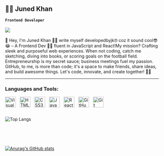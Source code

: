 ## 👨‍💻 Juned Khan
**`Frontend Developer`**
<br/>
<br/>
![](https://komarev.com/ghpvc/?username=developedbyjk&color=brightgreen&style=flat-square&label=++👀++)
<br/>
<br/>
👋 Hey, I'm Juned Khan 🙋‍♂️ write myself developedbyjk🤓 coz it sound cool😎😂 – A Frontend Dev 👨‍💻 fluent in JavaScript and React!My mission? Crafting sleek and purposeful web experiences. When not coding, catch me sketching, diving into books, or scoring goals on the football field. Entrepreneurship is my secret sauce; business meetings fuel my passion. GitHub, to me, is more than code; it's a space to make friends, share ideas, and build awesome things. Let's code, innovate, and create together! 🚀✨

---

### Languages and Tools:

<img align="left" alt="Visual Studio Code" width="35px" src="https://cdn.jsdelivr.net/gh/devicons/devicon/icons/vscode/vscode-original.svg" style="padding-right:10px;" />
<img align="left" alt="HTML5"  width="35px"  src="https://cdn.jsdelivr.net/gh/devicons/devicon/icons/html5/html5-original.svg" style="padding-right:10px;" />
<img align="left" alt="CSS3" width="35px"  src="https://cdn.jsdelivr.net/gh/devicons/devicon/icons/css3/css3-original.svg" style="padding-right:10px;" />
<img align="left" alt="JavaScript"  width="35px"  src="https://cdn.jsdelivr.net/gh/devicons/devicon/icons/javascript/javascript-original.svg" style="padding-right:10px;" />
<img align="left" alt="React"  width="35px"  src="https://cdn.jsdelivr.net/gh/devicons/devicon/icons/react/react-original.svg" style="padding-right:10px;" />
<img align="left" alt="GitHub" width="35px" style="padding-right:10px;" src="https://cdn.jsdelivr.net/gh/devicons/devicon/icons/github/github-original.svg" />
<img align="left" alt="Git" width="35px" style="padding-right:10px;" src="https://cdn.jsdelivr.net/gh/devicons/devicon/icons/git/git-original.svg" />

<br/>
<br/>
<br/>

![Top Langs](https://github-readme-stats.vercel.app/api/top-langs/?username=developedbyjk&layout=compact)

<br/>
<br/>
<br/>

[![Anurag's GitHub stats](https://github-readme-stats.vercel.app/api?username=anuraghazra)](https://github.com/anuraghazra/github-readme-stats)

